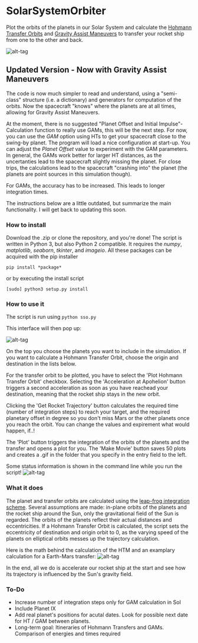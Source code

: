 # SolarSystemOrbiter
Plot the orbits of the planets in our Solar System and calculate the [Hohmann Transfer Orbits](https://en.wikipedia.org/wiki/Hohmann_transfer_orbit) and [Gravity Assist Maneuvers](https://en.wikipedia.org/wiki/Gravity_assist) to transfer your rocket ship from one to the other and back.

![alt-tag](https://github.com/madoee/SolarSystemOrbiter/blob/master/SolarSystemOrbiter/htm/earth_mars.png?raw=true)

## Updated Version - Now with Gravity Assist Maneuvers
The code is now much simpler to read and understand, using a "semi-class" structure (i.e. a dictionary) and generators for computation of the orbits. Now the spacecraft "knows" where the planets are at all times, allowing for Gravity Assist Maneuvers.

At the moment, there is no suggested "Planet Offset and Initial Impulse"-Calculation function to really use GAMs, this will be the next step. For now, you can use the *GAM* option using HTs to get your spacecraft close to the swing-by planet. The program will load a nice configuration at start-up. You can adjust the *Planet Offset* value to experiment with the GAM parameters. In general, the GAMs work better for larger HT distances, as the uncertanties lead to the spacecraft slightly missing the planet. For close trips, the calculations lead to the spacecraft "crashing into" the planet (the planets are point sources in this simulation though).

For GAMs, the accuracy has to be increased. This leads to longer integration times.

The instructions below are a little outdated, but summarize the main functionality. I will get back to updating this soon.

### How to install
Download the .zip or clone the repository, and you're done!
The script is written in Python 3, but also Python 2 compatible. It requires the *numpy*, *matplotlib*, *seaborn*, *tkinter*, and *imageio*. All these packages can be acquired with the pip installer

`pip install *package*`  

or by executing the install script  

`[sudo] python3 setup.py install`

### How to use it

The script is run using
`python sso.py`

This interface will then pop up:

![alt-tag](https://github.com/madoee/SolarSystemOrbiter/blob/master/SolarSystemOrbiter/htm/interface.png?raw=true)

On the top you choose the planets you want to include in the simulation. If you want to calculate a Hohmann Transfer Orbit, choose the origin and destination in the lists below.

For the transfer orbit to be plotted, you have to select the 'Plot Hohmann Transfer Orbit' checkbox. Selecting the 'Acceleration at Apohelion' button triggers a second acceleration as soon as you have reachead your destination, meaning that the rocket ship stays in the new orbit.

Clicking the 'Get Rocket Trajectory' button calculates the required time (number of integration steps) to reach your target, and the required planetary offset in degree so you don't miss Mars or the other planets once you reach the orbit. You can change the values and expirement what would happen, if..!

The 'Plot' button triggers the integration of the orbits of the planets and the transfer and opens a plot for you. The 'Make Movie' button saves 50 plots and creates a .gif in the folder that you specify in the entry field to the left.

Some status information is shown in the command line while you run the script!
![alt-tag](https://github.com/madoee/SolarSystemOrbiter/blob/master/SolarSystemOrbiter/htm/progress.png?raw=true)


### What it does
The planet and transfer orbits are calculated using the [leap-frog integration scheme](https://en.wikipedia.org/wiki/Leapfrog_integration). Several assumptions are made: in-plane orbits of the planets and the rocket ship around the Sun, only the gravitational field of the Sun is regarded.
The orbits of the planets reflect their actual distances and eccentricities. If a Hohmann Transfer Orbit is calculated, the script sets the eccentricity of destination and origin orbit to 0, as the varying speed of the planets on elliptical orbits messes up the trajectory calculation.

Here is the math behind the calculation of the HTM and an examplary calculation for a Earth-Mars transfer:
![alt-tag](https://github.com/madoee/SolarSystemOrbiter/blob/master/SolarSystemOrbiter/htm/maths.png?raw=true)

In the end, all we do is accelerate our rocket ship at the start and see how its trajectory is influenced by the Sun's gravity field.

### To-Do
* Increase number of integration steps only for GAM calculation in SoI
* Include Planet IX
* Add real planet's positions for acutal dates. Look for possible next date for HT / GAM between planets.
* Long-term goal: Itineraries of Hohmann Transfers and GAMs. Comparison of energies and times required
